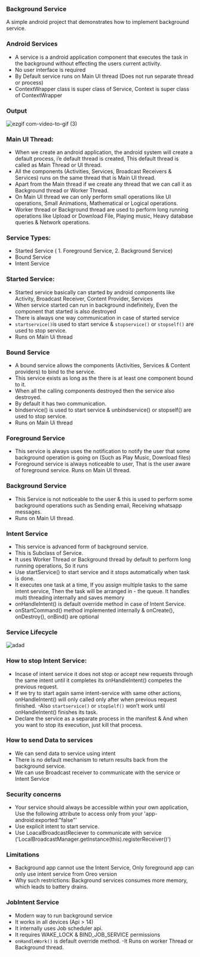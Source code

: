 ### Background Service

A simple android project that demonstrates how to implement background service.


### Android Services

- A service is a android application component that executes the task in the background without effecting the users current activity.
- No user interface is required 
- By Default service runs on Main UI thread (Does not run separate  thread or process)
- ContextWrapper class is super class of Service, Context is super class of ContextWrapper

### Output

![ezgif com-video-to-gif (3)](https://user-images.githubusercontent.com/10658016/67355350-b39e0580-f574-11e9-8fec-ecf791e44749.gif)


### Main UI Thread:

- When we create an android application, the android system will create a default process, i’e default thread is created, This default thread is called as Main Thread or UI thread.
- All the components (Activities, Services, Broadcast Receivers & Services) runs on the same thread that is Main UI thread.
- Apart from the Main thread if we create any thread that we can call it as Background thread or Worker Thread.
- On Main UI thread we can only perform small operations like UI operations, Small Animations, Mathematical or Logical operations.
- Worker thread or Background thread are used to perform long running operations like Upload or Download File, Playing music, Heavy database queries & Network operations.   

### Service Types:

* Started Service ( 1. Foreground Service, 2. Background Service)
* Bound Service
* Intent Service

### Started Service:

- Started service basically can started by android components like Activity, Broadcast  Receiver, Content Provider, Services
- When service started can run in background indefinitely, Even the component that started is also destroyed
- There is always one way communication in case of started service
- `startservice()`is used to start service & `stopservice()` or `stopself()` are used to stop service.
- Runs on Main Ui thread

### Bound Service

- A bound service allows the components (Activities, Services & Content providers) to bind to the service.
- This service exists as long as the there is at least one component bound to it.
- When all the calling components destroyed then the service also destroyed.
- By default it has two communication.
- bindservice() is used to start service & unbindservice() or stopself() are used to stop service.
- Runs on Main Ui thread

### Foreground Service

- This service is always uses the notification to notify the user that some background operation is going on (Such as Play Music, Download files)
- Foreground service is always noticeable to user, That is the user aware of foreground service.
Runs on Main UI thread.

### Background Service

- This Service is not noticeable to the user & this is used to perform some background operations such as Sending email, Receiving whatsapp messages.
- Runs on Main UI thread.

### Intent Service

- This service is advanced form of background service.
- This is Subclass of Service.
- It uses Worker Thread or Background thread by default to perform long running operations, So it runs 
- Use startService() to start service and it stops automatically when task is done.
- It executes one task at a time, If you assign multiple tasks to the same intent service, Then the task will be arranged in - the queue. It handles multi threading internally and saves memory
- onHandleIntent() is default override method in case of Intent Service.
- onStartCommand() method implemented internally & onCreate(), onDestroy(), onBind() are optional

### Service Lifecycle

![adad](https://user-images.githubusercontent.com/10658016/67318530-3d27e600-f529-11e9-87b8-0768c8c27b1f.png)



### How to stop Intent Service:

- Incase of intent service it does not stop or accept new requests through the same intent until it completes its onHandleIntent() competes the previous request.
- If we try to start again same intent-service with same other actions, onHandleIntent() will only called only after when previous request finished.
-Also `startservice()` or `stopSelf()`  won’t work until onHandleIntent() finishes its task.
- Declare the service as a separate process in the manifest & And when you want to stop its execution, just kill that process. 

### How to send Data to services

- We can send data to service using intent
- There is no default mechanism to return results back from the background service.
- We can use Broadcast receiver to communicate with the service or Intent Service

### Security concerns

- Your service should always be accessible within your own application, Use the following attribute to access only from your 'app- android:exported:”false"'
- Use explicit intent to start service.
- Use LoacalBroadcastReciever to communicate with service ('LocalBroadcastManager.getInstance(this).registerReceiver()')

### Limitations

- Background app cannot use the Intent Service, Only foreground app can only use intent service from Oreo version
- Why such restrictions: Background services consumes more memory, which leads to battery drains. 

### JobIntent Service 

- Modern way to run background service
- It works in all devices (Api > 14)
- It internally uses Job scheduler api.
- It requires WAKE_LOCK & BIND_JOB_SERVICE permissions
- `onHandleWork()` is default override method.
-It Runs on worker Thread or Background thread.

